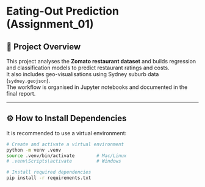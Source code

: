 # Eating-Out Prediction (Assignment_01)

## 📌 Project Overview
This project analyses the **Zomato restaurant dataset** and builds regression and classification models to predict restaurant ratings and costs.  
It also includes geo-visualisations using Sydney suburb data (`sydney.geojson`).  
The workflow is organised in Jupyter notebooks and documented in the final report.

---

## ⚙️ How to Install Dependencies
It is recommended to use a virtual environment:

```bash
# Create and activate a virtual environment
python -m venv .venv
source .venv/bin/activate        # Mac/Linux
# .venv\Scripts\activate         # Windows

# Install required dependencies
pip install -r requirements.txt
